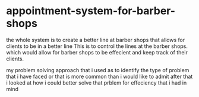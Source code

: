 # appointment-system-for-barber-shops
the whole system is to create a better line at barber shops that allows for clients to be in a better line
This is to control the lines at the barber shops.
which would allow for barber shops to be effecient and keep track of their clients.


my problem solving approach that i used as to identify the type of problem that i have faced or that is more common than i would like to admit
after that i looked at how i could better solve that prblem for effeciency that i had in mind

